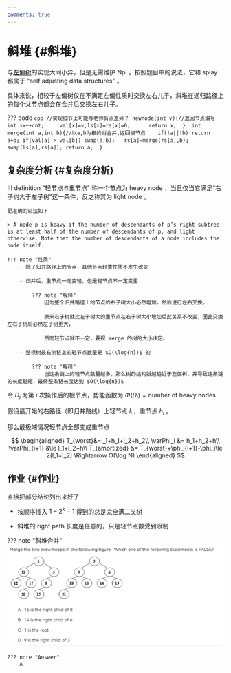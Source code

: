 ```yaml
---
comments: true
---
```

# 斜堆 {#斜堆}

与[左偏树](https://ja101617.github.io/Note/ADS/07-Leftist/)的实现大同小异，但是无需维护 Npl 。按照题目中的说法，它和 splay 都属于 "self adjusting data structures" 。

具体来说，相较于左偏树仅在不满足左偏性质时交换左右儿子，斜堆在递归路径上的每个父节点都会在合并后交换左右儿子。

??? code 
    ```cpp
    //实现细节上可能与老师有点差异？
    newnode(int v){//返回节点编号 	
    	int x=++cnt; 	
    	val[x]=v,ls[x]=rs[x]=0; 	
    	return x; 
    } 
    int merge(int a,int b){//以a,b为根的树合并,返回根节点 	
    	if(!a||!b) return a+b;
        if(val[a] > val[b]) swap(a,b); 	
        rs[a]=merge(rs[a],b); 	
        swap(ls[a],rs[a]);
        return a; 
    }
    ```

## 复杂度分析 {#复杂度分析}

!!! definition "轻节点与重节点"
    称一个节点为 heavy node ，当且仅当它满足“右子树大于左子树”这一条件，反之称其为 light node 。

    更准确的说法如下

    > A node p is heavy if the number of descendants of p’s right subtree is at least half of the number of descendants of p, and light otherwise. Note that the number of descendants of a node includes the node itself.

    !!! note "性质"
        - 除了归并路径上的节点，其他节点轻重性质不发生改变
        
        - 归并后，重节点一定变轻，但是轻节点不一定变重
  
            ??? note "解释"
                因为整个归并路径上的节点的右子树大小必然增加，然后进行左右交换。

                原来右子树就比左子树大的重节点在右子树大小增加后此关系不改变，因此交换左右子树后必然左子树更大，

                然而轻节点就不一定，要视 merge 的树的大小决定。

        - 整棵树最右侧链上的轻节点数量是 $O(\log{n})$ 的

            ??? note "解释"
                当这条链上的轻节点数量越多，那么树的结构就越趋近于左偏树，并导致这条链的长度越短，最终整条链长度达到 $O(\log{n})$

令 $D_i$ 为第 $i$ 次操作后的根节点，势能函数为 $\Phi (D_i) = \text{number of heavy nodes}$

假设最开始的右路径（即归并路线）上轻节点 $l_i$ ，重节点 $h_i$ 。

那么最极端情况轻节点全部变成重节点

$$
\begin{aligned}
T_{worst}&=l_1+h_1+l_2+h_2\\
\varPhi_i &= h_1+h_2+h\\
\varPhi_{i+1} &\le l_1+l_2+h\\
T_{amortized} &= T_{worst}+\phi_{i+1}-\phi_i\le 2(l_1+l_2) \Rightarrow O(\log N)
\end{aligned}
$$

## 作业 {#作业}

直接把部分结论列出来好了

- 按顺序插入 $1-2^k-1$ 得到的总是完全满二叉树

- 斜堆的 right path 长度是任意的，只是轻节点数受到限制

??? note "斜堆合并"
    ![T1](/img/ads/skewHW-T1.png)

    ??? note "Answer"
        A 